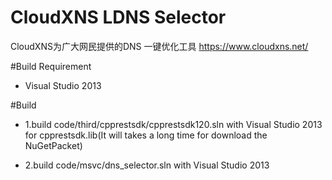 # CloudXNS LDNS Selector
CloudXNS为广大网民提供的DNS 一键优化工具 https://www.cloudxns.net/


#Build Requirement
* Visual Studio 2013

#Build
* 1.build code/third/cpprestsdk/cpprestsdk120.sln with Visual Studio 2013 for cpprestsdk.lib(It will takes a long time for download the NuGetPacket)

* 2.build code/msvc/dns_selector.sln with Visual Studio 2013
